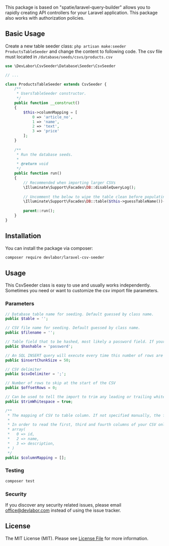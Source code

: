 This package is based on "spatie/laravel-query-builder" allows you to rapidly creating API controllers for your Laravel application. This package also works with authorization policies.

## Basic Usage

Create a new table seeder class: `php artisan make:seeder ProductsTableSeeder` and change the content to following code. The csv file must located in `/database/seeds/csvs/products.csv`

```php
use \DevLabor\CsvSeeder\Database\Seeder\CsvSeeder

// ...

class ProductsTableSeeder extends CsvSeeder {
	/**
	 * UsersTableSeeder constructor.
	 */
	public function __construct()
	{
		$this->columnMapping = [
			0 => 'article_no',
			1 => 'name',
			2 => 'text',
			3 => 'price'
		];
	}
	
	/**
	 * Run the database seeds.
	 *
	 * @return void
	 */
	public function run()
	{
		// Recommended when importing larger CSVs
		\Illuminate\Support\Facades\DB::disableQueryLog();
	
		// Uncomment the below to wipe the table clean before populating
		\Illuminate\Support\Facades\DB::table($this->guessTableName())->truncate();
	
		parent::run();
	}
}
```

## Installation

You can install the package via composer:

```bash
composer require devlabor/laravel-csv-seeder
```

## Usage

This CsvSeeder class is easy to use and usually works independently. Sometimes you need or want to customize the csv import file parameters.

### Parameters

```php
// Database table name for seeding. Default guessed by class name.
public $table = '';
```

```php
// CSV file name for seeding. Default guessed by class name.
public $filename = '';
```

```php
// Table field that to be hashed, most likely a password field. If your password has a different name, please overload this variable from our seeder class.
public $hashable = 'password';
```

```php
// An SQL INSERT query will execute every time this number of rows are read from the CSV. Without this, large INSERTS will silently fail.
public $insertChunkSize = 50;
```

```php
// CSV delimiter
public $csvDelimiter = ';';
```

```php
// Number of rows to skip at the start of the CSV
public $offsetRows = 0;
```

```php
// Can be used to tell the import to trim any leading or trailing white space from the column;
public $trimWhitespace = true;
```

```php
/**
 * The mapping of CSV to table column. If not specified manually, the first row (after $offsetRows) of your CSV will be read as your table columns.
 *
 * In order to read the first, third and fourth columns of your CSV only, use:
 * array(
 *   0 => id,
 *   2 => name,
 *   3 => description,
 * )
 */
public $columnMapping = [];
```

### Testing

```bash
composer test
```

### Security

If you discover any security related issues, please email office@devlabor.com instead of using the issue tracker.

## License

The MIT License (MIT). Please see [License File](LICENSE.md) for more information.